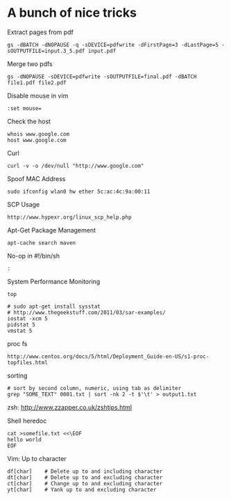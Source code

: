 # A bunch of nice tricks

Extract pages from pdf

    gs -dBATCH -dNOPAUSE -q -sDEVICE=pdfwrite -dFirstPage=3 -dLastPage=5 -sOUTPUTFILE=input.3_5.pdf input.pdf

Merge two pdfs

    gs -dNOPAUSE -sDEVICE=pdfwrite -sOUTPUTFILE=final.pdf -dBATCH file1.pdf file2.pdf

Disable mouse in vim
    
    :set mouse=

Check the host

    whois www.google.com
    host www.google.com

Curl

    curl -v -o /dev/null "http://www.google.com"

Spoof MAC Address

    sudo ifconfig wlan0 hw ether 5c:ac:4c:9a:00:11

SCP Usage

    http://www.hypexr.org/linux_scp_help.php

Apt-Get Package Management

    apt-cache search maven

No-op in #!/bin/sh

    :

System Performance Monitoring

    top
    
    # sudo apt-get install sysstat
    # http://www.thegeekstuff.com/2011/03/sar-examples/
    iostat -xcm 5
    pidstat 5
    vmstat 5

proc fs

    http://www.centos.org/docs/5/html/Deployment_Guide-en-US/s1-proc-topfiles.html

sorting

    # sort by second column, numeric, using tab as delimiter
    grep "SOME_TEXT" 0001.txt | sort -nk 2 -t $'\t' > output1.txt

zsh: http://www.zzapper.co.uk/zshtips.html
    
Shell heredoc

    cat >somefile.txt <<\EOF
    hello world
    EOF
    
Vim: Up to character

    df[char]    # Delete up to and including character
    dt[char]    # Delete up to and excluding character
    ct[char]    # Change up to and excluding character
    yt[char]    # Yank up to and excluding character
